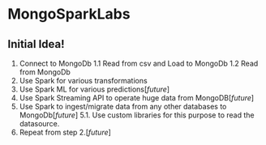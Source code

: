 # MongoSparkLabs
## Initial Idea!
1. Connect to MongoDb
  1.1 Read from csv and Load to MongoDb
  1.2 Read from MongoDb
2. Use Spark for various transformations
3. Use Spark ML for various predictions[*future*]
4. Use Spark Streaming API to operate huge data from MongoDB[*future*]
5. Use Spark to ingest/migrate data from any other databases to MongoDb[*future*]
  5.1. Use custom libraries for this purpose to read the datasource.
6. Repeat from step 2.[*future*]
